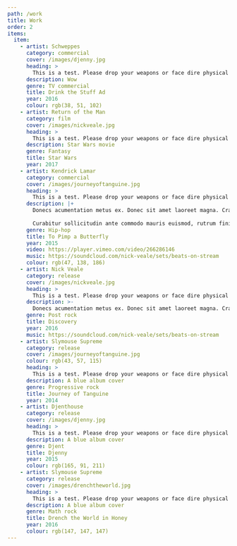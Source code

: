 ```yaml
---
path: /work
title: Work
order: 2
items:
  item:
    - artist: Schweppes
      category: commercial
      cover: /images/djenny.jpg
      heading: >
        This is a test. Please drop your weapons or face dire physical consequences. I repeat, this is not a test of large flippant proportional parliamentary toads that are buoyant and cruel.
      description: Wow
      genre: TV commercial
      title: Drink the Stuff Ad
      year: 2016
      colour: rgb(38, 51, 102)
    - artist: Return of the Man
      category: film
      cover: /images/nickveale.jpg
      heading: >
        This is a test. Please drop your weapons or face dire physical consequences. I repeat, this is not a test of large flippant proportional parliamentary toads that are buoyant and cruel.
      description: Star Wars movie
      genre: Fantasy
      title: Star Wars
      year: 2017
    - artist: Kendrick Lamar
      category: commercial
      cover: /images/journeyoftanguine.jpg
      heading: >
        This is a test. Please drop your weapons or face dire physical consequences. I repeat, this is not a test of large flippant proportional parliamentary toads that are buoyant and cruel.
      description: |+
        Donecs acumentation metus ex. Donec sit amet laoreet magna. Cras porttitor non arcu a interdum. Ut venenatis dolor et scelerisque dignissim. Quisque non odio porttitor, finibus magna quis, viverra elit. Nulla felis purus, volutpat vel urna at, tempus auctor est. Vestibulum mauris augue, tristique quis semper quis, tincidunt vel neque. Curabitur quis varius nunc, ultricies finibus ex. Maecenas scelerisque ante eget rutrum viverra. Pellentesque ullamcorper risus nec hendrerit porta. 
 
        Curabitur sollicitudin ante commodo mauris euismod, rutrum finibus arcu egestas. Vestibulum maximus mollis tempor. Lorem ipsum dolor sit amet, consectetur adipiscing elit. Phasellus id mollis ligula. Nunc vitae neque felis. Quisque et commodo erat. Integer porta metus non leo vestibulum vulputate. Fusce nec feugiat ex. Maecenas mattis tempus commodo. Sed ullamcorper enim at finibus pellentesque. Sed magna sem, ullamcorper ac egestas vitae, eleifend tincidunt dolor. Vestibulum congue justo sit amet purus molestie ornare sodales eu turpis.
      genre: Hip-hop
      title: To Pimp a Butterfly
      year: 2015
      video: https://player.vimeo.com/video/266286146
      music: https://soundcloud.com/nick-veale/sets/beats-on-stream
      colour: rgb(47, 138, 186)
    - artist: Nick Veale
      category: release
      cover: /images/nickveale.jpg
      heading: >
        This is a test. Please drop your weapons or face dire physical consequences. I repeat, this is not a test of large flippant proportional parliamentary toads that are buoyant and cruel.
      description: >-
        Donecs acumentation metus ex. Donec sit amet laoreet magna. Cras porttitor non arcu a interdum. Ut venenatis dolor et scelerisque dignissim. Quisque non odio porttitor, finibus magna quis, viverra elit. Nulla felis purus, volutpat vel urna at, tempus auctor est. Vestibulum mauris augue, tristique quis semper quis, tincidunt vel neque. Curabitur quis varius nunc, ultricies finibus ex. Maecenas scelerisque ante eget rutrum viverra. Pellentesque ullamcorper risus nec hendrerit porta. 
      genre: Post rock
      title: Discovery
      year: 2016
      music: https://soundcloud.com/nick-veale/sets/beats-on-stream
    - artist: Slymouse Supreme
      category: release
      cover: /images/journeyoftanguine.jpg
      colour: rgb(43, 57, 115)
      heading: >
        This is a test. Please drop your weapons or face dire physical consequences. I repeat, this is not a test of large flippant proportional parliamentary toads that are buoyant and cruel.
      description: A blue album cover
      genre: Progressive rock
      title: Journey of Tanguine
      year: 2014
    - artist: Djenthouse
      category: release
      cover: /images/djenny.jpg
      heading: >
        This is a test. Please drop your weapons or face dire physical consequences. I repeat, this is not a test of large flippant proportional parliamentary toads that are buoyant and cruel.
      description: A blue album cover
      genre: Djent
      title: Djenny
      year: 2015
      colour: rgb(165, 91, 211)
    - artist: Slymouse Supreme
      category: release
      cover: /images/drenchtheworld.jpg
      heading: >
        This is a test. Please drop your weapons or face dire physical consequences. I repeat, this is not a test of large flippant proportional parliamentary toads that are buoyant and cruel.
      description: A blue album cover
      genre: Math rock
      title: Drench the World in Honey
      year: 2016
      colour: rgb(147, 147, 147)
---
```

